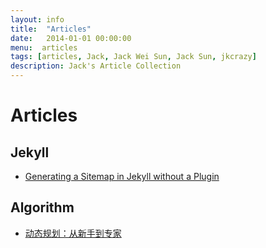 ```yaml
---
layout: info
title:  "Articles"
date:   2014-01-01 00:00:00
menu:  articles
tags: [articles, Jack, Jack Wei Sun, Jack Sun, jkcrazy]
description: Jack's Article Collection
---
```


Articles
=================

## Jekyll ##
* [Generating a Sitemap in Jekyll without a Plugin](http://davidensinger.com/2013/03/generating-a-sitemap-in-jekyll-without-a-plugin/)

## Algorithm ##

* [动态规划：从新手到专家](http://hawstein.com/posts/dp-novice-to-advanced.html)
